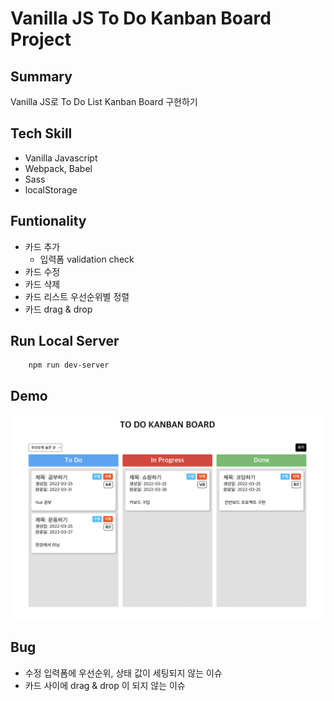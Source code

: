 # Vanilla JS To Do Kanban Board Project

## Summary

Vanilla JS로 To Do List Kanban Board 구현하기

## Tech Skill


- Vanilla Javascript
- Webpack, Babel
- Sass
- localStorage

## Funtionality

- 카드 추가
  - 입력폼 validation check
- 카드 수정
- 카드 삭제
- 카드 리스트 우선순위별 정렬
- 카드 drag & drop

## Run Local Server

```text
    npm run dev-server
```

## Demo

![Vanilla JS Kanban Board Project Demo](./src/assets/Vanilla%20JS%20Kanban%20Board%20데모.png)

## Bug

- 수정 입력폼에 우선순위, 상태 값이 세팅되지 않는 이슈
- 카드 사이에 drag & drop 이 되지 않는 이슈

